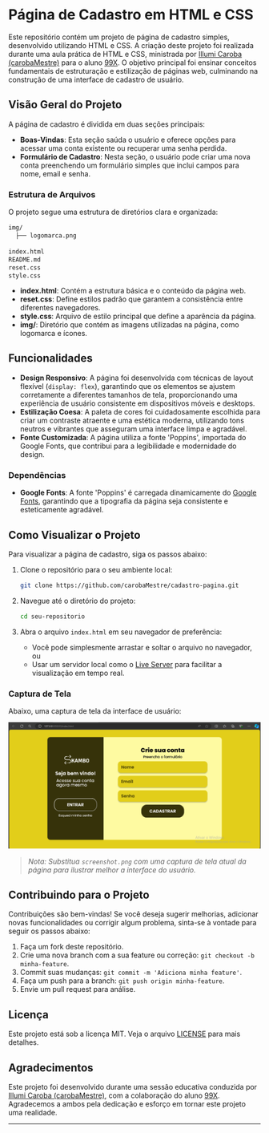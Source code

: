 # Página de Cadastro em HTML e CSS

Este repositório contém um projeto de página de cadastro simples, desenvolvido utilizando HTML e CSS. A criação deste projeto foi realizada durante uma aula prática de HTML e CSS, ministrada por [Illumi Caroba (carobaMestre)](https://github.com/carobaMestre) para o aluno [99X](https://github.com/99X123). O objetivo principal foi ensinar conceitos fundamentais de estruturação e estilização de páginas web, culminando na construção de uma interface de cadastro de usuário.

## Visão Geral do Projeto

A página de cadastro é dividida em duas seções principais:

- **Boas-Vindas**: Esta seção saúda o usuário e oferece opções para acessar uma conta existente ou recuperar uma senha perdida.
- **Formulário de Cadastro**: Nesta seção, o usuário pode criar uma nova conta preenchendo um formulário simples que inclui campos para nome, email e senha.

### Estrutura de Arquivos

O projeto segue uma estrutura de diretórios clara e organizada:

```
img/
  ├── logomarca.png

index.html
README.md
reset.css
style.css
```

- **index.html**: Contém a estrutura básica e o conteúdo da página web.
- **reset.css**: Define estilos padrão que garantem a consistência entre diferentes navegadores.
- **style.css**: Arquivo de estilo principal que define a aparência da página.
- **img/**: Diretório que contém as imagens utilizadas na página, como logomarca e ícones.

## Funcionalidades

- **Design Responsivo**: A página foi desenvolvida com técnicas de layout flexível (`display: flex`), garantindo que os elementos se ajustem corretamente a diferentes tamanhos de tela, proporcionando uma experiência de usuário consistente em dispositivos móveis e desktops.
- **Estilização Coesa**: A paleta de cores foi cuidadosamente escolhida para criar um contraste atraente e uma estética moderna, utilizando tons neutros e vibrantes que asseguram uma interface limpa e agradável.
- **Fonte Customizada**: A página utiliza a fonte 'Poppins', importada do Google Fonts, que contribui para a legibilidade e modernidade do design.

### Dependências

- **Google Fonts**: A fonte 'Poppins' é carregada dinamicamente do [Google Fonts](https://fonts.google.com/), garantindo que a tipografia da página seja consistente e esteticamente agradável.

## Como Visualizar o Projeto

Para visualizar a página de cadastro, siga os passos abaixo:   
1. Clone o repositório para o seu ambiente local:
   ```bash
   git clone https://github.com/carobaMestre/cadastro-pagina.git
   ```

2. Navegue até o diretório do projeto:
   ```bash
   cd seu-repositorio
   ```

3. Abra o arquivo `index.html` em seu navegador de preferência:
   - Você pode simplesmente arrastar e soltar o arquivo no navegador, ou
   - Usar um servidor local como o [Live Server](https://marketplace.visualstudio.com/items?itemName=ritwickdey.LiveServer) para facilitar a visualização em tempo real.

### Captura de Tela

Abaixo, uma captura de tela da interface de usuário:

![Captura de Tela](./img/screenshot.png)

> *Nota: Substitua `screenshot.png` com uma captura de tela atual da página para ilustrar melhor a interface do usuário.*

## Contribuindo para o Projeto

Contribuições são bem-vindas! Se você deseja sugerir melhorias, adicionar novas funcionalidades ou corrigir algum problema, sinta-se à vontade para seguir os passos abaixo:

1. Faça um fork deste repositório.
2. Crie uma nova branch com a sua feature ou correção: `git checkout -b minha-feature`.
3. Commit suas mudanças: `git commit -m 'Adiciona minha feature'`.
4. Faça um push para a branch: `git push origin minha-feature`.
5. Envie um pull request para análise.

## Licença

Este projeto está sob a licença MIT. Veja o arquivo [LICENSE](LICENSE) para mais detalhes.

## Agradecimentos

Este projeto foi desenvolvido durante uma sessão educativa conduzida por [Illumi Caroba (carobaMestre)](https://github.com/carobaMestre), com a colaboração do aluno [99X](https://github.com/99X123). Agradecemos a ambos pela dedicação e esforço em tornar este projeto uma realidade.

---
